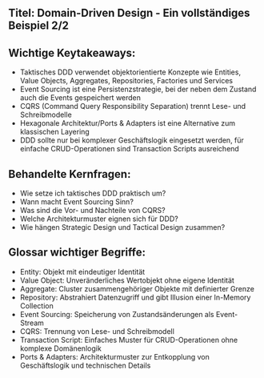 ## Titel: Domain-Driven Design - Ein vollständiges Beispiel 2/2

## Wichtige Keytakeaways:
- Taktisches DDD verwendet objektorientierte Konzepte wie Entities, Value Objects, Aggregates, Repositories, Factories und Services
- Event Sourcing ist eine Persistenzstrategie, bei der neben dem Zustand auch die Events gespeichert werden
- CQRS (Command Query Responsibility Separation) trennt Lese- und Schreibmodelle
- Hexagonale Architektur/Ports & Adapters ist eine Alternative zum klassischen Layering
- DDD sollte nur bei komplexer Geschäftslogik eingesetzt werden, für einfache CRUD-Operationen sind Transaction Scripts ausreichend

## Behandelte Kernfragen:
- Wie setze ich taktisches DDD praktisch um?
- Wann macht Event Sourcing Sinn?
- Was sind die Vor- und Nachteile von CQRS?
- Welche Architekturmuster eignen sich für DDD?
- Wie hängen Strategic Design und Tactical Design zusammen?

## Glossar wichtiger Begriffe:
- Entity: Objekt mit eindeutiger Identität
- Value Object: Unveränderliches Wertobjekt ohne eigene Identität
- Aggregate: Cluster zusammengehöriger Objekte mit definierter Grenze
- Repository: Abstrahiert Datenzugriff und gibt Illusion einer In-Memory Collection
- Event Sourcing: Speicherung von Zustandsänderungen als Event-Stream
- CQRS: Trennung von Lese- und Schreibmodell
- Transaction Script: Einfaches Muster für CRUD-Operationen ohne komplexe Domänenlogik
- Ports & Adapters: Architekturmuster zur Entkopplung von Geschäftslogik und technischen Details